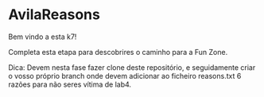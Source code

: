 # AvilaReasons

Bem vindo a esta k7!

Completa esta etapa para descobrires o caminho para a Fun Zone.

Dica: Devem nesta fase fazer clone deste repositório, e seguidamente criar o vosso próprio branch onde devem adicionar ao ficheiro reasons.txt 6 razões para não seres vítima de lab4. 

